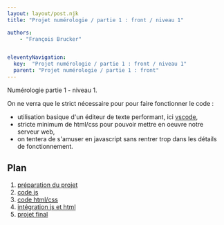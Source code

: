```yaml
---
layout: layout/post.njk
title: "Projet numérologie / partie 1 : front / niveau 1"

authors:
    - "François Brucker"


eleventyNavigation:
  key:  "Projet numérologie / partie 1 : front / niveau 1"
  parent: "Projet numérologie / partie 1 : front"
---
```


<!-- début résumé -->

Numérologie partie 1 - niveau 1.

<!-- fin résumé -->

On ne verra que le strict nécessaire pour pour faire fonctionner le code :

* utilisation basique d'un éditeur de texte performant, ici [vscode](https://code.visualstudio.com/),
* stricte minimum de html/css pour pouvoir mettre en oeuvre notre serveur web,
* on tentera de s'amuser en javascript sans rentrer trop dans les détails de fonctionnement.

## Plan

1. [préparation du projet](./1-preparation)
2. [code js](2-code_js)
3. [code html/css](./3-html_css)
4. [intégration js et html](./4-integration_html_js)
5. [projet final](./5-structures)
